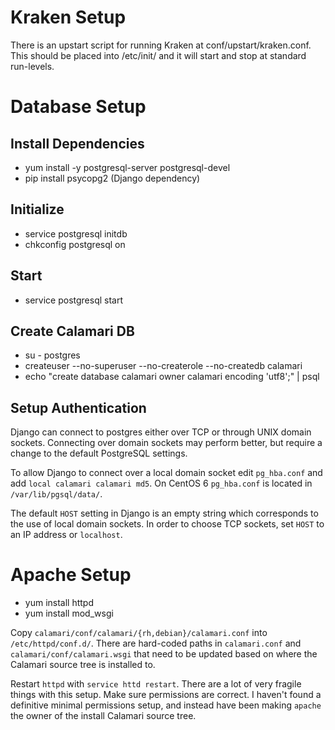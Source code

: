 Kraken Setup
============

There is an upstart script for running Kraken at conf/upstart/kraken.conf.
This should be placed into /etc/init/ and it will start and stop at standard
run-levels.

Database Setup
==============

## Install Dependencies

* yum install -y postgresql-server postgresql-devel
* pip install psycopg2 (Django dependency)

## Initialize

* service postgresql initdb
* chkconfig postgresql on

## Start

* service postgresql start

## Create Calamari DB

* su - postgres
* createuser --no-superuser --no-createrole --no-createdb calamari
* echo "create database calamari owner calamari encoding 'utf8';" | psql

## Setup Authentication

Django can connect to postgres either over TCP or through UNIX domain sockets.
Connecting over domain sockets may perform better, but require a change to the
default PostgreSQL settings.

To allow Django to connect over a local domain socket edit `pg_hba.conf` and
add `local calamari calamari md5`. On CentOS 6 `pg_hba.conf` is located in
`/var/lib/pgsql/data/`.

The default `HOST` setting in Django is an empty string which corresponds to
the use of local domain sockets. In order to choose TCP sockets, set `HOST` to
an IP address or `localhost`.

Apache Setup
============

* yum install httpd
* yum install mod_wsgi

Copy `calamari/conf/calamari/{rh,debian}/calamari.conf` into `/etc/httpd/conf.d/`. There are
hard-coded paths in `calamari.conf` and
`calamari/conf/calamari.wsgi` that need to be updated based on where the
Calamari source tree is installed to.

Restart `httpd` with `service httd restart`. There are a lot of very fragile
things with this setup. Make sure permissions are correct. I haven't found a
definitive minimal permissions setup, and instead have been making `apache`
the owner of the install Calamari source tree.
